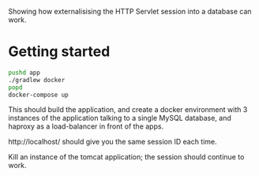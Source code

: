 Showing how externalisising the HTTP Servlet session into a database can work.

Getting started
===============

```sh
pushd app
./gradlew docker
popd
docker-compose up
```

This should build the application, and create a docker environment with 3
instances of the application talking to a single MySQL database, and
haproxy as a load-balancer in front of the apps.

http://localhost/ should give you the same session ID each time.

Kill an instance of the tomcat application; the session should continue to
work.
